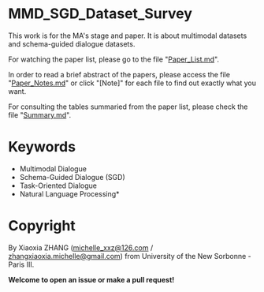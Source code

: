 # MMD_SGD_Dataset_Survey

This work is for the MA's stage and paper. It is about multimodal datasets and schema-guided dialogue datasets.

For watching the paper list, please go to the file "[Paper_List.md](./Paper_List.md)".

In order to read a brief abstract of the papers, please access the file "[Paper_Notes.md](./Paper_Notes.md)" or click "[Note]" for each file to find out exactly what you want. 

For consulting the tables summaried from the paper list, please check the file "[Summary.md](./Summary.md)".

# Keywords

- Multimodal Dialogue
- Schema-Guided Dialogue (SGD)
- Task-Oriented Dialogue
- Natural Language Processing*

# Copyright
By Xiaoxia ZHANG (michelle_xxz@126.com / zhangxiaoxia.michelle@gmail.com) from University of the New Sorbonne - Paris III.

**Welcome to open an issue or make a pull request!**
